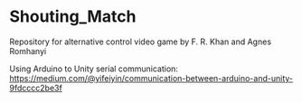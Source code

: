 # Shouting_Match
Repository for alternative control video game by F. R. Khan and Agnes Romhanyi 

Using Arduino to Unity serial communication:
https://medium.com/@yifeiyin/communication-between-arduino-and-unity-9fdcccc2be3f

